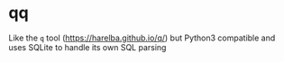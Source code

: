 # qq
Like the `q` tool (https://harelba.github.io/q/) but Python3 compatible and uses SQLite to handle its own SQL parsing
